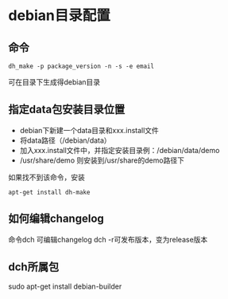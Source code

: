 # debian目录配置

## 命令

```
dh_make -p package_version -n -s -e email
```

可在目录下生成得debian目录

## 指定data包安装目录位置

- debian下新建一个data目录和xxx.install文件
- 将data路径（/debian/data）
- 加入xxx.install文件中，并指定安装目录例：/debian/data/demo
- /usr/share/demo 则安装到/usr/share的demo路径下

如果找不到该命令，安装

```
apt-get install dh-make
```

## 如何编辑changelog

命令dch 可编辑changelog
dch -r可发布版本，变为release版本

## dch所属包

sudo apt-get install debian-builder

